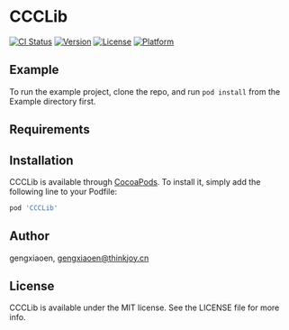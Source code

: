 # CCCLib

[![CI Status](http://img.shields.io/travis/gengxiaoen/CCCLib.svg?style=flat)](https://travis-ci.org/gengxiaoen/CCCLib)
[![Version](https://img.shields.io/cocoapods/v/CCCLib.svg?style=flat)](http://cocoapods.org/pods/CCCLib)
[![License](https://img.shields.io/cocoapods/l/CCCLib.svg?style=flat)](http://cocoapods.org/pods/CCCLib)
[![Platform](https://img.shields.io/cocoapods/p/CCCLib.svg?style=flat)](http://cocoapods.org/pods/CCCLib)

## Example

To run the example project, clone the repo, and run `pod install` from the Example directory first.

## Requirements

## Installation

CCCLib is available through [CocoaPods](http://cocoapods.org). To install
it, simply add the following line to your Podfile:

```ruby
pod 'CCCLib'
```

## Author

gengxiaoen, gengxiaoen@thinkjoy.cn

## License

CCCLib is available under the MIT license. See the LICENSE file for more info.

